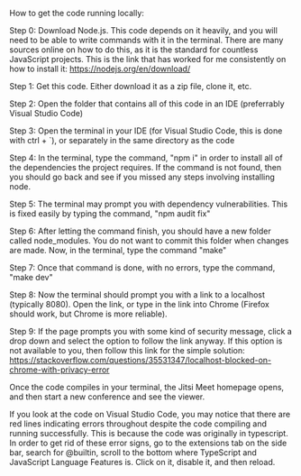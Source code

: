 How to get the code running locally:

Step 0: Download Node.js. This code depends on it heavily, and you will need to be able to write commands with it in the terminal. There are many sources online on how to do this, as it is the standard for countless JavaScript projects. This is the link that has worked for me consistently on how to install it: https://nodejs.org/en/download/

Step 1: Get this code. Either download it as a zip file, clone it, etc.

Step 2: Open the folder that contains all of this code in an IDE (preferrably Visual Studio Code)

Step 3: Open the terminal in your IDE (for Visual Studio Code, this is done with ctrl + `), or separately in the same directory as the code

Step 4: In the terminal, type the command, "npm i" in order to install all of the dependencies the project requires. If the command is not found, then you should go back and see if you missed any steps involving installing node.

Step 5: The terminal may prompt you with dependency vulnerabilities. This is fixed easily by typing the command, "npm audit fix"

Step 6: After letting the command finish, you should have a new folder called node_modules. You do not want to commit this folder when changes are made. Now, in the terminal, type the command "make"

Step 7: Once that command is done, with no errors, type the command, "make dev"

Step 8: Now the terminal should prompt you with a link to a localhost (typically 8080). Open the link, or type in the link into Chrome (Firefox should work, but Chrome is more reliable). 

Step 9: If the page prompts you with some kind of security message, click a drop down and select the option to follow the link anyway. If this option is not available to you, then follow this link for the simple solution: https://stackoverflow.com/questions/35531347/localhost-blocked-on-chrome-with-privacy-error

Once the code compiles in your terminal, the Jitsi Meet homepage opens, and then start a new conference and see the viewer.


If you look at the code on Visual Studio Code, you may notice that there are red lines indicating errors throughout despite the code compiling and running successfully. This is because the code was originally in typescript. In order to get rid of these error signs, go to the extensions tab on the side bar, search for @builtin, scroll to the bottom where TypeScript and JavaScript Language Features is. Click on it, disable it, and then reload.
